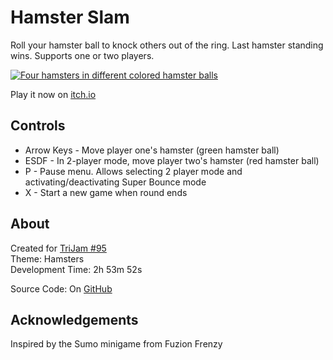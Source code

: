 # Hamster Slam
Roll your hamster ball to knock others out of the ring. Last hamster standing wins. Supports one or two players.

[![Four hamsters in different colored hamster balls](screenshots/cover.png)](https://caterpillargames.itch.io/hamster-slam)

Play it now on [itch.io](https://caterpillargames.itch.io/hamster-slam)

## Controls
* Arrow Keys - Move player one's hamster (green hamster ball)
* ESDF - In 2-player mode, move player two's hamster (red hamster ball)
* P - Pause menu. Allows selecting 2 player mode and activating/deactivating Super Bounce mode
* X - Start a new game when round ends




## About
<!--BEGIN TRIJAM-->
Created for [TriJam #95](https://itch.io/jam/trijam-95/entries)  
Theme: Hamsters  
Development Time: 2h 53m 52s  
<!--END TRIJAM-->

Source Code: On [GitHub](https://github.com/CaterpillarGames/pico8-games/tree/master/carts/hamster-slam)

## Acknowledgements
Inspired by the Sumo minigame from Fuzion Frenzy

